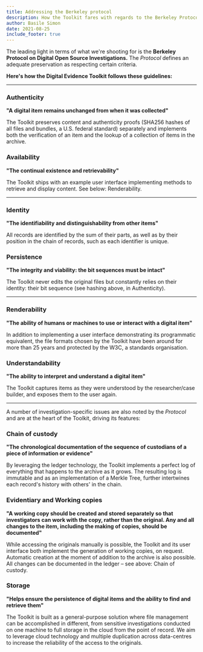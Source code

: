 ```yaml
---
title: Addressing the Berkeley protocol
description: How the Toolkit fares with regards to the Berkeley Protocol's criteria
author: Basile Simon
date: 2021-08-25
include_footer: true
---
```


The leading light in terms of what we're shooting for is the **Berkeley Protocol on Digital Open Source Investigations.** The *Protocol* defines an adequate preservation as respecting certain criteria.

**Here's how the Digital Evidence Toolkit follows these guidelines:**

---

### Authenticity

**"A digital item remains unchanged from when it was collected"**

The Toolkit preserves content and authenticity proofs (SHA256 hashes of all files and bundles, a U.S. federal standard) separately and implements both the verification of an item and the lookup of a collection of items in the archive.

### Availability

**"The continual existence and retrievability"**

The Toolkit ships with an example user interface implementing methods to retrieve and display content. See below: Renderability.

---

### Identity

**"The identifiability and distinguishability from other items"**

All records are identified by the sum of their parts, as well as by their position in the chain of records, such as each identifier is unique.

### Persistence

**"The integrity and viability: the bit sequences must be intact"**

The Toolkit never edits the original files but constantly relies on their identity: their bit sequence (see hashing above, in Authenticity).

---

### Renderability

**"The ability of humans or machines to use or interact with a digital item"**

In addition to implementing a user interface demonstrating its programmatic equivalent, the file formats chosen by the Toolkit have been around for more than 25 years and protected by the W3C, a standards organisation.

### Understandability

**"The ability to interpret and understand a digital item"**

The Toolkit captures items as they were understood by the researcher/case builder, and exposes them to the user again.

---

A number of investigation-specific issues are also noted by the *Protocol* and are at the heart of the Toolkit, driving its features:

### Chain of custody

**"The chronological documentation of the sequence of custodians of a piece of information or evidence"**

By leveraging the ledger technology, the Toolkit implements a perfect log of everything that happens to the archive as it grows. The resulting log is immutable and as an implementation of a Merkle Tree, further intertwines each record's history with others' in the chain.

### Evidentiary and Working copies

**"A working copy should be created and stored separately so that investigators can work with the copy, rather than the original. Any and all changes to the item, including the making of copies, should be documented"**

While accessing the originals manually is possible, the Toolkit and its user interface both implement the generation of working copies, on request. Automatic creation at the moment of addition to the archive is also possible. All changes can be documented in the ledger – see above: Chain of custody.

### Storage

**"Helps ensure the persistence of digital items and the ability to find and retrieve them"**

The Toolkit is built as a general-purpose solution where file management can be accomplished in different, from sensitive investigations conducted on one machine to full storage in the cloud from the point of record. We aim to leverage cloud technology and multiple duplication across data-centres to increase the reliability of the access to the originals.

